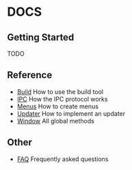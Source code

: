# DOCS

## Getting Started

TODO

## Reference

- [Build](/build.md) How to use the build tool
- [IPC](/ipc.md) How the IPC protocol works
- [Menus](/menus.md) How to create menus
- [Updater](/updater.md) How to implement an updater
- [Window](/window.md) All global methods

## Other

- [FAQ](/faq.md) Frequently asked questions
